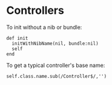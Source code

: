 # Controllers

To init without a nib or bundle:

```
def init
  initWithNibName(nil, bundle:nil)
  self
end
```

To get a typical controller's base name:

```
self.class.name.sub(/Controller$/,'')
```
